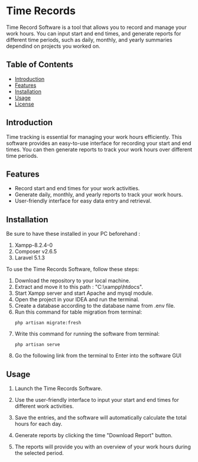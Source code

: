 # Time Records

Time Record Software is a tool that allows you to record and manage your work hours. You can input start and end times, and generate reports for different time periods, such as daily, monthly, and yearly summaries dependind on projects you worked on.

## Table of Contents

- [Introduction](#introduction)
- [Features](#features)
- [Installation](#installation)
- [Usage](#usage)
- [License](#license)

## Introduction

Time tracking is essential for managing your work hours efficiently. This software provides an easy-to-use interface for recording your start and end times. You can then generate reports to track your work hours over different time periods.

## Features

- Record start and end times for your work activities.
- Generate daily, monthly, and yearly reports to track your work hours.
- User-friendly interface for easy data entry and retrieval.

## Installation
Be sure to have these installed in your PC beforehand : 
1. Xampp-8.2.4-0
2. Composer v2.6.5
3. Laravel 5.1.3

To use the Time Records Software, follow these steps:

1. Download the repository to your local machine.
2. Extract and move it to this path : "C:\xampp\htdocs".
3. Start Xampp server and start Apache and mysql module.
4. Open the project in your IDEA and run the terminal.
5. Create a database according to the database name from .env file.
6. Run this command for table migration from terminal:
    ```shell
    php artisan migrate:fresh
7. Write this command for running the software from terminal:
    ```shell
    php artisan serve
8. Go the following link from the terminal to Enter into the software GUI

## Usage

1. Launch the Time Records Software.

2. Use the user-friendly interface to input your start and end times for different work activities.

3. Save the entries, and the software will automatically calculate the total hours for each day.

4. Generate reports by clicking the time "Download Report" button.

5. The reports will provide you with an overview of your work hours during the selected period.



